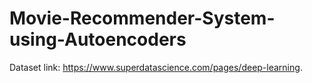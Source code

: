 # Movie-Recommender-System-using-Autoencoders

Dataset link: https://www.superdatascience.com/pages/deep-learning.
